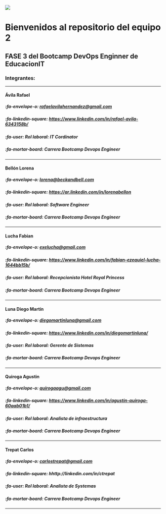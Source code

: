 ![](https://www.muycomputerpro.com/wp-content/uploads/2019/03/devops.png)

# Bienvenidos al repositorio del equipo 2
## FASE 3 del Bootcamp DevOps Enginner de EducacionIT

### Integrantes:

------------

#### Ávila Rafael
##### :fa-envelope-o:  rafaelavilahernandez@gmail.com
##### :fa-linkedin-square:  https://www.linkedin.com/in/rafael-avila-6343158b/
##### :fa-user:  Rol laboral: IT Cordinator
##### :fa-mortar-board:  Carrera Bootcamp Devops Engineer

------------

#### Bellón Lorena
##### :fa-envelope-o:  lorena@beckandbell.com
##### :fa-linkedin-square:  https://ar.linkedin.com/in/lorenabellon
##### :fa-user:  Rol laboral: Software Engineer
##### :fa-mortar-board: Carrera Bootcamp Devops Engineer

------------

#### Lucha Fabian
##### :fa-envelope-o:  exelucha@gmail.com
##### :fa-linkedin-square:  https://www.linkedin.com/in/fabian-ezequiel-lucha-1644bb15b/
##### :fa-user:  Rol laboral: Recepcionista Hotel Royal Princess
##### :fa-mortar-board: Carrera Bootcamp Devops Engineer

------------
#### Luna Diego Martín
##### :fa-envelope-o:  diegomartinluna@gmail.com
##### :fa-linkedin-square:  https://www.linkedin.com/in/diegomartinluna/
##### :fa-user:  Rol laboral: Gerente de Sistemas
##### :fa-mortar-board: Carrera Bootcamp Devops Engineer

------------

#### Quiroga Agustin
##### :fa-envelope-o:  quirogaagu@gmail.com
##### :fa-linkedin-square:  https://www.linkedin.com/in/agustin-quiroga-60aab01b1/
##### :fa-user:  Rol laboral: Analista de infraestructura
##### :fa-mortar-board: Carrera Bootcamp Devops Engineer

------------
#### Trepat Carlos
##### :fa-envelope-o:  carlostrepat@gmail.com
##### :fa-linkedin-square:  hhttp://linkedin.com/in/ctrepat
##### :fa-user:  Rol laboral: Analista de Systemas
##### :fa-mortar-board: Carrera Bootcamp Devops Engineer

------------